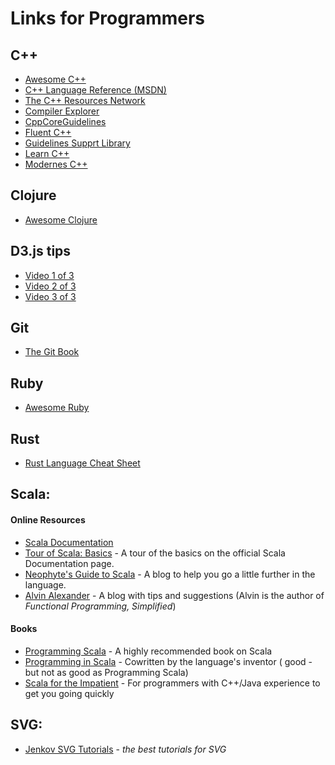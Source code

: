 # Links for Programmers
## C++
 - [Awesome C++](https://github.com/fffaraz/awesome-cpp#readme)
 - [C++ Language Reference (MSDN)](https://msdn.microsoft.com/en-us/library/3bstk3k5.aspx)
 - [The C++ Resources Network](http://www.cplusplus.com/)
 - [Compiler Explorer](https://gcc.godbolt.org)
 - [CppCoreGuidelines](https://github.com/isocpp/CppCoreGuidelines/blob/master/CppCoreGuidelines.md)
 - [Fluent C++](https://www.fluentcpp.com/)
 - [Guidelines Supprt Library](https://github.com/Microsoft/GSL)
 - [Learn C++](https://www.learncpp.com/)
 - [Modernes C++](http://www.modernescpp.com/index.php)

## Clojure
 - [Awesome Clojure](https://github.com/razum2um/awesome-clojure#readme)

## D3.js tips
 - [Video 1 of 3](https://www.youtube.com/watch?v=C4t6qfHZ6Tw)
 - [Video 2 of 3](https://www.youtube.com/watch?v=EYmJEsReewo)
 - [Video 3 of 3](https://www.youtube.com/watch?v=dL5dWNMGy5g)
 
## Git
 - [The Git Book](https://git-scm.com/book/en/v2)

## Ruby
 - [Awesome Ruby](https://github.com/markets/awesome-ruby#readme)

## Rust
 - [Rust Language Cheat Sheet](https://cheats.rs/)

## Scala:
#### Online Resources
 - [Scala Documentation](https://docs.scala-lang.org/overviews/)
 - [Tour of Scala: Basics](https://docs.scala-lang.org/tour/basics.html) - A tour of the basics on the official Scala Documentation page.
 - [Neophyte's Guide to Scala](https://danielwestheide.com/scala/neophytes.html) - A blog to help you go a little further in the language.
 - [Alvin Alexander](https://alvinalexander.com/scala) - A blog with tips and suggestions (Alvin is the author of *Functional Programming, Simplified*)

#### Books
 - [Programming Scala](https://www.amazon.co.uk/Programming-Scala-Scalability-Functional-Objects/dp/1491949856/ref=sr_1_2?keywords=programming+scala&qid=1559812688&s=gateway&sr=8-2) - A highly recommended book on Scala
 - [Programming in Scala](https://www.amazon.co.uk/Programming-Scala-3rd-Martin-Odersky/dp/0981531687/ref=sr_1_1?keywords=programming+scala&qid=1559812688&s=gateway&sr=8-1) - Cowritten by the language's inventor ( good - but not as good as Programming Scala)
 - [Scala for the Impatient](https://www.amazon.co.uk/Scala-Impatient-Cay-S-Horstmann/dp/0134540565/ref=pd_bxgy_14_img_3/260-9691846-2071957?_encoding=UTF8&pd_rd_i=0134540565&pd_rd_r=03b8356b-883c-11e9-9038-f5109a5405e3&pd_rd_w=VlP8Z&pd_rd_wg=xzrui&pf_rd_p=07e3e597-b71b-4701-a3fd-d79c50f48406&pf_rd_r=ZAH8358XT1E05QB0529Z&psc=1&refRID=ZAH8358XT1E05QB0529Z) - For programmers with C++/Java experience to get you going quickly
 
## SVG:
 - [Jenkov SVG Tutorials](http://tutorials.jenkov.com/svg/index.html) - _the best tutorials for SVG_


